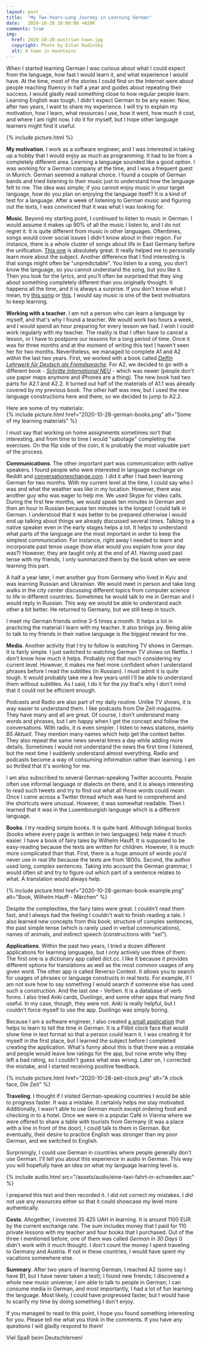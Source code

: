 ```yaml
---
layout: post
title:  "My Two-Years-Long Journey in Learning German"
date:   2020-10-28 10:00:00 +0200
comments: true
img:
  href: 2020-10-28-austrian-town.jpg
  copyright: Photo by Eitan Rudinsky
  alt: A town in mountains
---
```

When I started learning German I was curious about what I could expect from
the language, how fast I would learn it, and what experience I would have.
At the time, most of the stories I could find on the Internet were about people
reaching fluency in half a year and guides about repeating their success.
I would gladly read something close to how regular people learn. Learning
English was tough. I didn't expect German to be any easier. Now, after two
years, I want to share my experience. I will try to explain my motivation, how
I learn, what resources I use, how it went, how much it cost, and where I am
right now. I do it for myself, but I hope other language learners might find
it useful.

{% include picture.html %}

**My motivation**. I work as a software engineer, and I was interested in
taking up a hobby that I would enjoy as much as programming. It had to be from
a completely different area. Learning a language sounded like a good option.
I was working for a German company at the time, and I was a frequent guest
in Munich. German seemed a natural choice. I found a couple of German bands
and tried listening to their music just to understand how the language felt
to me. The idea was simple; if you cannot enjoy music in your target language,
how do you plan on enjoying the language itself? It is a kind of test for a
language. After a week of listening to German music and figuring out the
texts, I was convinced that it was what I was looking for.

**Music**. Beyond my starting point, I continued to listen to music in German.
I would assume it makes up 90% of all the music I listen to, and I do not
regret it. It is quite different from music in other languages. Oftentimes,
songs would cover social issues I didn't know about in their region. For
instance, there is a whole cluster of songs about life in East Germany before
the unification. [This one](https://www.youtube.com/watch?v=UIE8uHNUeRA)
is absolutely great. It really helped me to personally learn more about the
subject. Another difference that I find interesting is that songs might often
be "unpredictable". You listen to a song, you don't know the language, so you
cannot understand the song, but you like it. Then you look for the lyrics, and
you’ll often be surprised that they sing about something completely different
than you originally thought. It happens all the time, and it is always
a surprise. If you don't know what I mean, try 
[this song](https://www.youtube.com/watch?v=wkv64uLyEN0) or
[this](https://www.youtube.com/watch?v=xREl_68O-mw). I would say
music is one of the best motivators to keep learning.

**Working with a teacher**. I am not a person who can learn a language by
myself, and that's why I found a teacher. We would work two hours a week, and
I would spend an hour preparing for every lesson we had. I wish I could work
regularly with my teacher. The reality is that I often have to cancel a
lesson, or I have to postpone our lessons for a long period of time. Once it 
was for three months and at the moment of writing this text I haven't seen her
for two months. Nevertheless, we managed to complete A1 and A2 within the last
two years. First, we worked with a book called
[*Delfin Lehrwerk für Deutsch als Fremdsprache*](https://shop.hueber.de/en/sprache-unterrichten/deutsch-als-fremdsprache-daf-daz/lehrwerk/delfin-3bdg-ausg-teil-1.html).
For A2, we decided to go with a different book - 
[*Schritte International NEU*](https://shop.hueber.de/en/schritte-int-neu-4-kb-ab-cd-z-ab.html) -
which was newer (people don't use paper maps anymore and iPhones are a thing).
The new book had two parts for A2.1 and A2.2. It turned out half of the materials
of A1.1 was already covered by my previous book. The other half was new, but
I used the new language constructions here and there, so we decided to jump
to A2.2.

Here are some of my materials:                           
{% 
  include picture.html 
  href="2020-10-28-german-books.png" 
  alt="Some of my learning materials"
%}

I must say that working on home assignments sometimes isn't that interesting,
and from time to time I would "sabotage" completing the exercises. On the
flip side of the coin, it is probably the most valuable part of the process.

**Communications**. The other important part was communication with
native speakers. I found people who were interested in language exchange
on Reddit and [conversationexchange.com](https://conversationexchange.com).
I did it after I had been learning German for two months. With my current
level at the time, I could say who I was and what the weather was like in my
location. However, there was another guy who was eager to help me. We used
Skype for video calls. During the first few months, we would speak ten minutes
in German and then an hour in Russian because ten minutes is the longest I
could talk in German. I understood that it was better to be prepared otherwise
I would end up talking about things we already discussed several times.
Talking to a native speaker even in the early stages helps a lot. It helps to
understand what parts of the language are the most important in order to keep
the simplest communication. For instance, right away I needed to learn and
incorporate past tense usage (how else would you explain how your day was?)
However, they are taught only at the end of A1. Having used past tense with my
friends, I only summarized them by the book when we were learning this part.

A half a year later, I met another guy from Germany who lived in Kyiv
and was learning Russian and Ukrainian. We would meet in person and take
long walks in the city center discussing different topics from computer
science to life in different countries. Sometimes he would talk to me in
German and I would reply in Russian. This way we would be able to understand
each other a bit better. He returned to Germany, but we still keep in touch.

I meet my German friends online 3-5 times a month. It helps a lot in
practicing the material I learn with my teacher. It also brings joy. Being
able to talk to my friends in their native language is the biggest
reward for me.

**Media**. Another activity that I try to follow is watching TV shows in
German. It is fairly simple. I just switched to watching German TV shows
on Netflix. I don't know how much it helps. Probably not that much
considering my current level. However, it makes me feel more confident
when I understand phrases before I read the subtitles (in Russian). I must
admit it is quite tough. It would probably take me a few years until I'll
be able to understand them without subtitles. As I said, I do it for the
joy that's why I don't mind that it could not be efficient enough.

Podcasts and Radio are also part of my daily routine. Unlike TV shows,
it is way easier to understand them. I like podcasts from Die Zeit magazine.
They have many and all are great. Of course, I don't understand many words
and phrases, but I am happy when I get the concept and follow the conversations.
With radio, it is even simpler. I listen to news stations, mainly *B5 Aktuell*.
They mention many names which help get the context better. They also repeat the
same news several times a day while adding more details. Sometimes I would not
understand the news the first time I listened, but the next time I suddenly
understand almost everything. Radio and podcasts become a way of consuming
information rather than learning. I am so thrilled that it's working for me.

I am also subscribed to several German-speaking Twitter accounts. People
often use informal language or dialects on there, and it is always interesting
to read such tweets and try to find out what all those words could mean. Once
I came across a Twitter thread which was hard to comprehend and the shortcuts
were unusual. However, it was somewhat readable. Then I learned that it was in
the Luxembourgish language which is a different language.

**Books**. I try reading simple books. It is quite hard. Although bilingual
books (books where every page is written in two languages) help make it much
easier. I have a book of fairy tales by Wilhelm Hauff. It is supposed to be
easy-reading because the texts are written for children. However, it is much
more complicated than that. First, there is a huge amount of words you'd never
use in real life because the texts are from 1800s. Second, the author used long,
complex sentences. Taking into account the German grammar, I would often sit
and try to figure out which part of a sentence relates to what. A translation
would always help.

{% 
  include picture.html 
  href="2020-10-28-german-book-example.png" 
  alt="Book, Wilhelm Hauff - Märchen"
%}

Despite the complexities, the fairy tales
were great. I couldn't read them fast, and I always had the feeling
I couldn't wait to finish reading a tale. I also learned new concepts
from this book; structure of complex sentences, the past simple tense
(which is rarely used in verbal communications), names of animals,
and indirect speech (constructions with "sei").

**Applications**. Within the past two years, I tried a dozen different
applications for learning languages, but I only actively use three of
them. The first one is a dictionary app called dict.cc. I like
it because it provides different options for translations as well
as the most common usages of any given word. The other app is called
Reverso Context. It allows you to search for usages of phrases or
language constructs in real texts. For example, if I am not sure how to say
something I would search if someone else has used such a construction.
And the last one - Verben. It is a database of verb forms.
I also tried Anki cards, Duolingo, and some
other apps that many find useful. In my case, though, they were not.
Anki is really helpful, but I couldn't force myself to use the app.
Duolingo was simply boring. 

Because I am a software engineer, I also created 
[a small application](https://github.com/shpota/zeit)
that helps to learn to tell the time in German. It is a Fitbit clock face
that would show time in text format so that a person could learn it.
I was creating it for myself in the first place, but I learned the
subject before I completed creating the application. What's funny about this
is that there was a mistake and people would leave low ratings for the app, but
none wrote why they left a bad rating, so I couldn't guess what
was wrong. Later on, I corrected the mistake, and I started receiving
positive feedback.

{% 
  include picture.html 
  href="2020-10-28-zeit-clock.png" 
  alt="A clock face, Die Zeit"
%}

**Traveling**. I thought if I visited German-speaking countries I would be
able to progress faster. It was a mistake. It certainly helps me stay motivated.
Additionally, I wasn't able to use German much except ordering food and
checking in to a hotel. Once we were in a popular Café in Vienna where we were
offered to share a table with tourists from Germany (it was a place with a line
in front of the door), I could talk to them in German. But eventually, their
desire to practice English was stronger than my poor German, and we switched
to English.

Surprisingly, I could use German in countries where people generally don't
use German. I'll tell you about this experience in audio in German. This way
you will hopefully have an idea on what my language learning level is.

{% include audio.html src="/assets/audio/eine-taxi-fahrt-in-schweden.aac" %}

I prepared this text and then recorded it. I did not correct my mistakes.
I did not use any resources either so that it could showcase my level more
authentically.

**Costs**. Altogether, I invested 35 425 UAH in learning. It is around 1100 EUR
by the current exchange rate. The sum includes money that I paid for
110 private lessons with my teacher and four books that I purchased.
Out of the three I mentioned before, one of them was called *German in 30 Days*
(I didn't work with it much though). I don't count the money I spent traveling
to Germany and Austria. If not in these countries, I would have spent my
vacations somewhere else.

**Summary**. After two years of learning German, I reached A2 (some say I
have B1, but I have never taken a test); I found new friends; I discovered
a whole new music universe; I am able to talk to people in German; I can
consume media in German, and most importantly, I had a lot of fun learning
the language. Most likely, I could have progressed faster, but I would
have to scarify my time by doing something I don't enjoy. 

If you managed to read to this point, I hope you found something interesting
for you. Please tell me what you think in the comments. If you have any
questions I will gladly respond to them!

Viel Spaß beim Deutschlernen!
